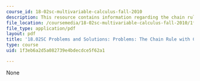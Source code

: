 ```yaml
---
course_id: 18-02sc-multivariable-calculus-fall-2010
description: This resource contains information regarding the chain rule with constraints.
file_location: /coursemedia/18-02sc-multivariable-calculus-fall-2010/1f3eb6a2d5a082739e4bdecdce5f62a1_MIT18_02SC_pb_43_comb.pdf
file_type: application/pdf
layout: pdf
title: '18.02SC Problems and Solutions: Problems: The Chain Rule with Constraints'
type: course
uid: 1f3eb6a2d5a082739e4bdecdce5f62a1

---
```

None